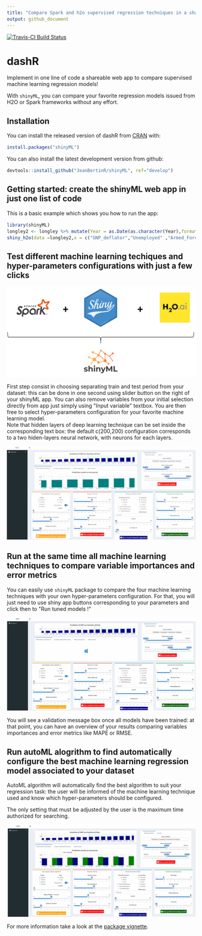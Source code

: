 ```yaml
---
title: "Compare Spark and h2o supervised regression techniques in a shareable web app"
output: github_document
---
```





[![Travis-CI Build Status](https://travis-ci.org/JeanBertinR/shinyML.svg?branch=master)](https://travis-ci.org/JeanBertinR/shinyML)

# dashR

Implement in one line of code a shareable web app to compare supervised machine learning regression models! 

With `shinyML`, you can compare your favorite regression models issued from H2O or Spark frameworks without any effort. 



## Installation


You can install the released version of dashR from [CRAN](https://CRAN.R-project.org) with:


```r
install.packages("shinyML")
```

You can also install the latest development version from github:


```r
devtools::install_github("JeanBertinR/shinyML", ref="develop")
```

## Getting started: create the shinyML web app in just one list of code

This is a basic example which shows you how to run the app:


```r
library(shinyML)
longley2 <- longley %>% mutate(Year = as.Date(as.character(Year),format = "%Y"))
shiny_h2o(data =longley2,x = c("GNP_deflator","Unemployed" ,"Armed_Forces","Employed"),y = "GNP",date_column = "Year",share_app = TRUE,port = 3951)
```


## Test different machine learning techiques and hyper-parameters configurations with just a few clicks

![Introduction of shinyML](vignettes/shinyML.png)

First step consist in choosing separating train and test period from your dataset: this can be done in one second using slider button on the right of your shinyML app. 
You can also remove variables from your initial selection directly from app just simply using "Input variable" textbox. 
You are then free to select hyper-parameters configuration for your favorite machine learning model.  
Note that hidden layers of deep learning technique can be set inside the corresponding text box: the default c(200,200) configuration corresponds to a two hiden-layers neural network, with neurons for each layers. 

![An example of output of shinyML](vignettes/one_model.gif)


## Run at the same time all machine learning techniques to compare variable importances and error metrics 

You can easily use `shinyML` package to compare the four machine learning techniques with your own hyper-parameters configuration. 
For that, you will just need to use shiny app buttons corresponding to your parameters and click then to "Run tuned models !"

![Run all models at the same time with your custom configuration](vignettes/all_models.gif)


You will see a validation message box once all models have been trained: at that point, you can have an overview of your results comparing variables importances and error metrics like MAPE  or RMSE.

## Run autoML alogrithm to find automatically configure the best machine learning regression model associated to your dataset 

AutoML algorithm will automatically find the best algorithm to suit your regression task: the user will be informed of the machine learning technique used and know which hyper-parameters should be configured. 

The only setting that must be adjusted by the user is the maximum time authorized for searching. 


![Run autoML algorithm to compare machine learning techniques](vignettes/auto_ML.gif)




For more information take a look at the [package vignette](https://cran.r-project.org/web/packages/shinyML/vignettes/shinyML.html).


